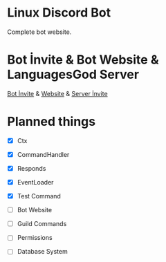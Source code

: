 # Linux Discord Bot
Complete bot website.
# Bot İnvite & Bot Website & LanguagesGod Server
[Bot İnvite](https://discord.com/api/oauth2/authorize?client_id=943792339552448602&permissions=8&scope=bot%20applications.commands) & [Website](https://languagesgods.tech) & [Server İnvite](https://discord.gg/TNPgtRqnhN)
# Planned things
- [x] Ctx
- [x] CommandHandler
- [x] Responds
- [x] EventLoader
- [x] Test Command
- [ ] Bot Website
- [ ] Guild Commands
- [ ] Permissions
- [ ] Database System

